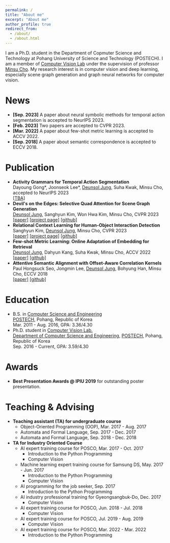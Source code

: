```yaml
---
permalink: /
title: "About me"
excerpt: "About me"
author_profile: true
redirect_from: 
  - /about/
  - /about.html
---
```

I am a Ph.D. student in the Department of Copmuter Science and Technology at Pohang University of Science and Technology (POSTECH). I am a member of [Computer Vision Lab](http://cvlab.postech.ac.kr/lab) under the supervision of professor [Minsu Cho](https://cvlab.postech.ac.kr/~mcho). My research interest is in computer vision and deep learning, especially scene graph generation and graph neural networks for computer vision. 

News
======
- **[Sep. 2023]** A paper about neural symbolic methods for temporal action segmentation is accepted to NeurIPS 2023.
- **[Feb. 2023]** Two papers are accepted to CVPR 2023. 
- **[Mar. 2022]** A paper about few-shot metric learning is accepted to ACCV 2022. 
- **[Sep. 2018]** A paper about semantic correspondence is accepted to ECCV 2018. 

Publication
======
- **Activity Grammars for Temporal Action Segmentation** <br> Dayoung Gong\*, Joonseok Lee\*, <ins>Deunsol Jung</ins>, Suha Kwak, Minsu Cho, accepted to NeurIPS 2023 <br> [[TBA]](https://hesedjds.github.io)
- **Devil's on the Edges: Selective Quad Attention for Scene Graph Generation** <br> <ins>Deunsol Jung</ins>, Sanghyun Kim, Won Hwa Kim, Minsu Cho, CVPR 2023 <br> [[paper]](https://arxiv.org/abs/2304.03495) [[project page]](https://cvlab.postech.ac.kr/research/SQUAT) [[github]](https://github.com/hesedjds/squat) 
- **Relational Context Learning for Human-Object Interaction Detection** <br> Sanghyun Kim, <ins>Deunsol Jung</ins>, Minsu Cho, CVPR 2023 <br> [[paper]](https://arxiv.org/abs/2304.04997) [[project page]](http://cvlab.postech.ac.kr/research/MUREN/) [[github]](https://github.com/OreoChocolate/MUREN)
- **Few-shot Metric Learning: Online Adaptation of Embedding for Retrieval** <br> <ins>Deunsol Jung</ins>, Dahyun Kang, Suha Kwak, Minsu Cho, ACCV 2022 <br> [[paper]](https://arxiv.org/abs/2211.07116) [[github]](https://github.com/hesedjds/FSML)
- **Attentive Semantic Alignment with Offset-Aware Correlation Kernels** <br> Paul Hongsuck Seo, Jongmin Lee, <ins>Deunsol Jung</ins>, Bohyung Han, Minsu Cho, ECCV 2018 <br> [[paper]](https://arxiv.org/abs/1808.02128) [[github]](https://github.com/bluedream1121/A2Net)

Education 
======
- B.S. in [Computer Science and Engineering](https://cse.postech.ac.kr) <br> [POSTECH](https://postech.ac.kr), Pohang, Republic of Korea <br> Mar. 2011 - Aug. 2016, GPA: 3.36/4.30
- Ph.D. student in [Computer Vision Lab.](https://cvlab.postecha.ac.kr) <br> [Department of Computer Science and Engineering](https://cse.postech.ac.kr), [POSTECH](https://postech.ac.kr), Pohang, Republic of Korea <br> Sep. 2016 - Current, GPA: 3.59/4.30

Awards 
======
- **Best Presentation Awards @ IPIU 2019** for outstanding poster presentation.

Teaching & Advising 
======
- **Teaching assistant (TA) for undergraduate course**
  - Object-Oriented Programming (OOP), Mar. 2017 - Aug. 2017
  - Automata and Formal Language, Sep. 2017 - Dec. 2017
  - Automata and Formal Language, Sep. 2018 - Dec. 2018
- **TA for Industry Oriented Course**
  - AI expert training course for POSCO, Mar. 2017 - Oct. 2017 
    - Introduction to the Python Programming 
    - Computer Vision 
  - Machine learning expert training course for Samsung DS, May. 2017 - Jun. 2017 
    - Introduction to the Python Programming
    - Computer Vision
  - AI programming for the job seeker, Sep. 2017 
    - Introduction to the Python Programming
  - AI industry professional training for Gyeongsangbuk-Do, Dec. 2017 
    - Computer Vision
  - AI expert training course for POSCO, Jun. 2018 - Jul. 2018
    - Computer Vision
  - AI expert training course for POSCO, Jul. 2019 - Aug. 2019
    - Computer Vision
  - AI expert training course for POSCO, Mar. 2022 - Mar. 2022
    - Introduction to the Python Programming
